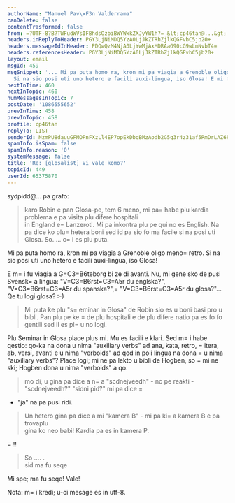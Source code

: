 ```yaml
---
authorName: "Manuel Pav\xF3n Valderrama"
canDelete: false
contentTrasformed: false
from: =?UTF-8?B?TWFudWVsIFBhdsOzbiBWYWxkZXJyYW1h?= &lt;cp46tan@...&gt;
headers.inReplyToHeader: PGY3LjNiMDQ5YzA0LjJkZTRhZjlkQGFvbC5jb20+
headers.messageIdInHeader: PDQwQzM4NjA0LjYwMjAxMDRAaG90cG9wLmNvbT4=
headers.referencesHeader: PGY3LjNiMDQ5YzA0LjJkZTRhZjlkQGFvbC5jb20+
layout: email
msgId: 459
msgSnippet: '... Mi pa puta homo ra, kron mi pa viagia a Grenoble oligo meno retro.
  Si na sio posi uti uno hetero e facili auxi-lingua, iso Glosa! E mi fu viagia a'
nextInTime: 460
nextInTopic: 460
numMessagesInTopic: 7
postDate: '1086555652'
prevInTime: 458
prevInTopic: 458
profile: cp46tan
replyTo: LIST
senderId: NzmPU8dauuGFMOPnFXzLl4EP7opEkDbqBMzAodb2G5q3r4z31af5RmDrLAZ6PcT-M-FQ36iP6Cvd9FU7himEpcCSKnvDfgq8VCuhwvxtOo08ElmL0YoGoj0v1ClNJ8JHwl2ljn-lWJ8
spamInfo.isSpam: false
spamInfo.reason: '0'
systemMessage: false
title: 'Re: [glosalist] Vi vale komo?'
topicId: 449
userId: 65375870
---
```


sydpidd@... pa grafo:

> karo Robin e pan Glosa-pe,
> tem 6 meno, mi pa=
 habe plu kardia problema e pa visita plu difere hospitali  
> in England e=
 Lanzeroti. Mi pa  inkontra plu pe qui no es English.  Na pa dice 
> ko plu=
 hetera boni sed id pa sio fo ma facile si na posi uti Glosa.  So..... 
> c=
i es plu puta.

Mi pa puta homo ra, kron mi pa viagia a Grenoble oligo meno=
 retro. Si na sio
posi uti uno hetero e facili auxi-lingua, iso Glosa!

E m=
i fu viagia a G=C3=B6teborg bi ze di avanti. Nu, mi gene sko de pusi Svensk=
a
lingua: "V=C3=B6rst=C3=A5r du englska?", "V=C3=B6rst=C3=A5r du spanska?",=
"V=C3=B6rst=C3=A5r du glosa?"... Qe
tu logi glosa? :-)

> Mi puta ke plu "s=
eminar in Glosa" de Robin sio es u boni basi pro u  bibli.
> Pan plu pe ke =
de plu hospitali e de plu difere natio pa es fo fo  gentili sed 
> il es pl=
u no logi.

Plu Seminar in Glosa place plus mi. Mu es facili e klari. Sed m=
i habe qestio:
qo-ka na dona u nima "auxiliary verbs" ad ana, kata, retro, =
itera, ab, versi,
avanti e u nima "verboids" ad qod in poli lingua na dona =
u nima "auxiliary
verbs"? Place logi; mi ne pa lekto u bibli de Hogben, so =
mi ne ski; Hogben dona
u nima "verboids" a qo.

> mo di, u gina pa dice a n=
a "scdnejveedh" - no pe reakti -  "scdnejveedh?"
> "sidni pid?" mi pa dice =
- "ja" na pa pusi ridi.
> Un hetero gina pa dice a mi "kamera B" - mi pa ki=
 a kamera B e pa trovaplu  
> gina ko neo babi! Kardia pa es in kamera P.

=
!!

> So .... .     
> sid
> ma fu seqe

Mi spe; ma fu seqe!
Vale!

Nota: m=
i kredi; u-ci mesage es in utf-8.



